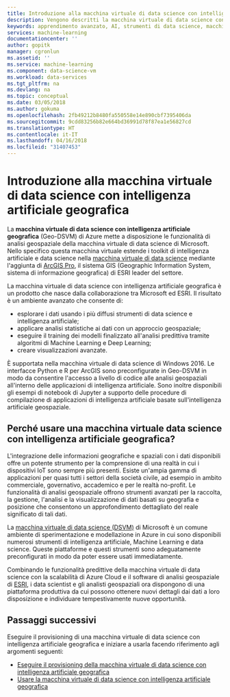 ```yaml
---
title: Introduzione alla macchina virtuale di data science con intelligenza artificiale geografica - Azure | Microsoft Docs
description: Vengono descritti la macchina virtuale di data science con intelligenza artificiale geografica e i relativi componenti.
keywords: apprendimento avanzato, AI, strumenti di data science, macchina virtuale per data science, analisi geospaziale
services: machine-learning
documentationcenter: ''
author: gopitk
manager: cgronlun
ms.assetid: ''
ms.service: machine-learning
ms.component: data-science-vm
ms.workload: data-services
ms.tgt_pltfrm: na
ms.devlang: na
ms.topic: conceptual
ms.date: 03/05/2018
ms.author: gokuma
ms.openlocfilehash: 2fb49212b8480fa550558e14e890cbf7395406da
ms.sourcegitcommit: 9cdd83256b82e664bd36991d78f87ea1e56827cd
ms.translationtype: HT
ms.contentlocale: it-IT
ms.lasthandoff: 04/16/2018
ms.locfileid: "31407453"
---
```

# <a name="introduction-to-the-geo-artificial-intelligence-data-science-virtual-machine"></a>Introduzione alla macchina virtuale di data science con intelligenza artificiale geografica

La **macchina virtuale di data science con intelligenza artificiale geografica** (Geo-DSVM) di Azure mette a disposizione le funzionalità di analisi geospaziale della macchina virtuale di data science di Microsoft. Nello specifico questa macchina virtuale estende i toolkit di intelligenza artificiale e data science nella [macchina virtuale di data science](overview.md) mediante l'aggiunta di [ArcGIS Pro](https://www.esri.com/arcgis/products/arcgis-pro/overview), il sistema GIS (Geographic Information System, sistema di informazione geografica) di ESRI leader del settore.

La macchina virtuale di data science con intelligenza artificiale geografica è un prodotto che nasce dalla collaborazione tra Microsoft ed ESRI. Il risultato è un ambiente avanzato che consente di:

- esplorare i dati usando i più diffusi strumenti di data science e intelligenza artificiale;
- applicare analisi statistiche ai dati con un approccio geospaziale;
- eseguire il training dei modelli finalizzato all'analisi predittiva tramite algoritmi di Machine Learning e Deep Learning;
- creare visualizzazioni avanzate.

È supportata nella macchina virtuale di data science di Windows 2016. Le interfacce Python e R per ArcGIS sono preconfigurate in Geo-DSVM in modo da consentire l'accesso a livello di codice alle analisi geospaziali all'interno delle applicazioni di intelligenza artificiale. Sono inoltre disponibili gli esempi di notebook di Jupyter a supporto delle procedure di compilazione di applicazioni di intelligenza artificiale basate sull'intelligenza artificiale geospaziale.


## <a name="why-geo-ai-data-science-vm"></a>Perché usare una macchina virtuale data science con intelligenza artificiale geografica? 

L'integrazione delle informazioni geografiche e spaziali con i dati disponibili offre un potente strumento per la comprensione di una realtà in cui i dispositivi IoT sono sempre più presenti. Esiste un'ampia gamma di applicazioni per quasi tutti i settori della società civile, ad esempio in ambito commerciale, governativo, accademico e per le realtà no-profit. Le funzionalità di analisi geospaziale offrono strumenti avanzati per la raccolta, la gestione, l'analisi e la visualizzazione di dati basati su geografia e posizione che consentono un approfondimento dettagliato del reale significato di tali dati. 

La [macchina virtuale di data science (DSVM)](overview.md) di Microsoft è un comune ambiente di sperimentazione e modellazione in Azure in cui sono disponibili numerosi strumenti di intelligenza artificiale, Machine Learning e data science. Queste piattaforme e questi strumenti sono adeguatamente preconfigurati in modo da poter essere usati immediatamente. 

Combinando le funzionalità predittive della macchina virtuale di data science con la scalabilità di Azure Cloud e il software di analisi geospaziale di [ESRI](http://www.esri.com), i data scientist e gli analisti geospaziali ora dispongono di una piattaforma produttiva da cui possono ottenere nuovi dettagli dai dati a loro disposizione e individuare tempestivamente nuove opportunità. 


## <a name="next-steps"></a>Passaggi successivi

Eseguire il provisioning di una macchina virtuale di data science con intelligenza artificiale geografica e iniziare a usarla facendo riferimento agli argomenti seguenti:

* [Eseguire il provisioning della macchina virtuale di data science con intelligenza artificiale geografica](provision-geo-ai-dsvm.md)
* [Usare la macchina virtuale di data science con intelligenza artificiale geografica](use-geo-ai-dsvm.md)
